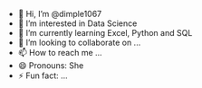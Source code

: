 - 👋 Hi, I’m @dimple1067
- 👀 I’m interested in Data Science
- 🌱 I’m currently learning Excel, Python and SQL
- 💞️ I’m looking to collaborate on ...
- 📫 How to reach me ...
- 😄 Pronouns: She
- ⚡ Fun fact: ...

<!---
dimple1067/dimple1067 is a ✨ special ✨ repository because its `README.md` (this file) appears on your GitHub profile.
You can click the Preview link to take a look at your changes.
--->
